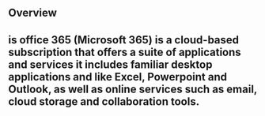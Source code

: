 
## Overview

## is office 365 (Microsoft 365) is a cloud-based subscription that offers a suite of applications and services it includes familiar desktop applications and like Excel, Powerpoint and Outlook, as well as online services such as email, cloud storage and collaboration tools. 

